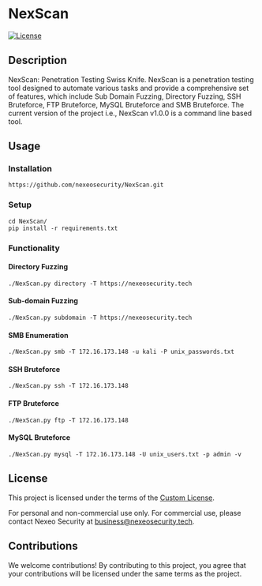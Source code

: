 # NexScan

[![License](https://img.shields.io/badge/license-Custom%20License-blue.svg)](./LICENSE)

## Description

NexScan: Penetration Testing Swiss Knife.
NexScan is a penetration testing tool designed to automate various tasks and provide a comprehensive set of features, which include Sub Domain Fuzzing, Directory Fuzzing, SSH Bruteforce, FTP Bruteforce, MySQL Bruteforce and SMB Bruteforce. The current version of the project i.e., NexScan v1.0.0 is a command line based tool.

## Usage

### Installation
```
https://github.com/nexeosecurity/NexScan.git
```

### Setup
```
cd NexScan/
pip install -r requirements.txt
```


### Functionality

#### Directory Fuzzing
```
./NexScan.py directory -T https://nexeosecurity.tech
```

#### Sub-domain Fuzzing
```
./NexScan.py subdomain -T https://nexeosecurity.tech
```

#### SMB Enumeration
```
./NexScan.py smb -T 172.16.173.148 -u kali -P unix_passwords.txt
```

#### SSH Bruteforce
```
./NexScan.py ssh -T 172.16.173.148
```

#### FTP Bruteforce
```
./NexScan.py ftp -T 172.16.173.148
```

#### MySQL Bruteforce
```
./NexScan.py mysql -T 172.16.173.148 -U unix_users.txt -p admin -v
```

## License

This project is licensed under the terms of the [Custom License](./LICENSE).

For personal and non-commercial use only. For commercial use, please contact Nexeo Security at business@nexeosecurity.tech.

## Contributions

We welcome contributions! By contributing to this project, you agree that your contributions will be licensed under the same terms as the project.
